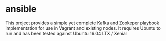# ansible

This project provides a simple yet complete Kafka and Zookeper playbook implementation for use in Vagrant and existing nodes. 
It requires Ubuntu to run and has been tested against Ubuntu 16.04 LTX / Xenial
